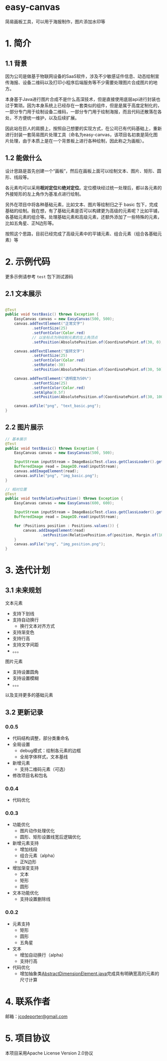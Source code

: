 # easy-canvas

简易画板工具，可以用于海报制作，图片添加水印等

# 1. 简介

## 1.1 背景

因为公司是做基于物联网设备的SaaS软件，涉及不少敏感证件信息、动态绘制宣传海报、设备二维码以及打印小程序后端服务等不少需要处理图片合成图片的地方。

本身基于Java进行图片合成不是什么高深技术，但是直接使用底层api进行封装也过于繁琐。因为本身系统上已经存在一套类似的组件，但是是属于高度定制化的，一部分专门用于绘制设备二维码，一部分专门用于绘制海报，而且代码还散落在各处，不方便统一维护，以及后续扩展。

因此站在巨人的肩膀上，按照自己想要的实现方式，在公司已有代码基础上，重新进行封装一套简易图片处理工具（命名为easy-canvas，该项目名初衷是简化图片处理，由于本质上是在一个背景板上进行各种绘制，因此称之为画板）。

## 1.2 能做什么

设计思路是首先创建一个“画板”，然后在画板上面可以绘制文本、图片、矩形、圆形、线段等。

各元素均可以采用**相对定位**和**绝对定位**。定位模块经过统一处理后，都以各元素的外接矩形的左上角作为基准点进行绘制。

另外在项目中将各种基础元素，比如文本、图片等绘制归之于 basic
包下，完成基础的绘制。我在想，有了基础元素是否可以构建更为高级的元素呢？比如平铺，各基础元素的组合等。处理基础元素和高级元素，还额外添加了一些特殊的元素，比如五角星、正N边形等。

按照这个思路，目前已经完成了高级元素中的平铺元素、组合元素（组合各基础元素）等

# 2. 示例代码

更多示例请参考 `test` 包下测试源码

## 2.1 文本展示

```java

@Test
public void testBasic() throws Exception {
    EasyCanvas canvas = new EasyCanvas(500, 500);
    canvas.addTextElement("正常文字")
            .setFontSize(25)
            .setFontColor(Color.red)
            // 以坐标点为待绘制元素的左上角顶点
            .setPosition(AbsolutePosition.of(CoordinatePoint.of(30, 0), Positions.TOP_LEFT));

    canvas.addTextElement("旋转文字")
            .setFontSize(25)
            .setFontColor(Color.red)
            .setRotate(-30)
            .setPosition(AbsolutePosition.of(CoordinatePoint.of(30, 50), Positions.TOP_LEFT));

    canvas.addTextElement("透明度为50%")
            .setFontSize(25)
            .setFontColor(Color.red)
            .setAlpha(0.5f)
            .setPosition(AbsolutePosition.of(CoordinatePoint.of(30, 100), Positions.TOP_LEFT));

    canvas.asFile("png", "text_basic.png");
}
```

## 2.2 图片展示

```java
// 基本展示
@Test
public void testBasic() throws Exception {
    EasyCanvas canvas = new EasyCanvas(500, 500);

    InputStream inputStream = ImageBasicTest.class.getClassLoader().getResourceAsStream("logo.png");
    BufferedImage read = ImageIO.read(inputStream);
    canvas.addImageElement(read);
    canvas.asFile("png", "img_basic.png");
}

// 相对位置
@Test
public void testRelativePosition() throws Exception {
    EasyCanvas canvas = new EasyCanvas(600, 600);

    InputStream inputStream = ImageBasicTest.class.getClassLoader().getResourceAsStream("logo.png");
    BufferedImage read = ImageIO.read(inputStream);

    for (Positions position : Positions.values()) {
        canvas.addImageElement(read)
                .setPosition(RelativePosition.of(position, Margin.of(10)));
    }
    canvas.asFile("png", "img_position.png");
}
```

# 3. 迭代计划

## 3.1 未来规划

文本元素

- 支持下划线
- 支持自动换行
    - 换行文本对齐方式
- 支持渐变色
- 支持行高
- 支持文字间距
- 。。。

图片元素

- 支持设置圆角
- 支持设置模糊
- 。。。

以及支持更多的基础元素

## 3.2 更新记录

### 0.0.5

- 代码结构调整，部分类重命名
- 全局设置
    - debug模式：绘制各元素的边框
    - 全局字体样式，文本基线
- 新增元素
    - 支持二维码元素（可选）
- 修改项目名和包名

### 0.0.4

- 代码优化

### 0.0.3

- 功能优化
    - 图片动作处理优化
    - 圆形、矩形设置线宽后逻辑优化
- 新增元素支持
    - 增加线段
    - 组合元素（alpha）
    - 正N边形
- 增加渐变支持
    - 文本
    - 矩形
    - 圆形
- 文本功能优化
    - 支持设置删除线

### 0.0.2

- 元素支持
    - 矩形
    - 圆形
    - 五角星
- 文本
    - 增加自动换行（alpha）
    - 支持行高
- 代码优化
  - 增加抽象类[AbstractDimensionElement.java](src%2Fmain%2Fjava%2Fcom%2Faugrain%2Feasy%2Fcanvas%2Felement%2FAbstractDimensionElement.java)完成具有明确宽高的元素的尺寸计算

# 4. 联系作者

邮箱：jcodeporter@gmail.com

# 5. 项目协议

本项目采用Apache License Version 2.0协议
